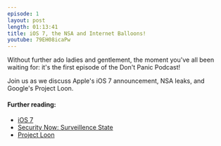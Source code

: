```yaml
---
episode: 1
layout: post
length: 01:13:41
title: iOS 7, the NSA and Internet Balloons!
youtube: 79EH08icaPw
---
```


Without further ado ladies and gentlement, the moment you've all been waiting for: it's the first episode of the Don't Panic Podcast!

Join us as we discuss Apple's iOS 7 announcement, NSA leaks, and Google's Project Loon.

#### Further reading:

* [iOS 7](http://www.apple.com/ios/ios7/)
* [Security Now: Surveillence State](http://twit.tv/show/security-now/408)
* [Project Loon](http://www.google.com/loon/)